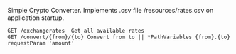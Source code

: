 Simple Crypto Converter. 
Implements .csv file /resources/rates.csv on application startup.

```http
GET /exchangerates  Get all available rates
GET /convert/{from}/{to} Convert from to || *PathVariables {from}.{to} requestParam 'amount'
```
